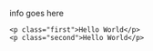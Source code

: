 info goes here
 <style type="text/css">
      p.first {color:blue}
      p.second {color:green}
    </style>

    <p class="first">Hello World</p>
    <p class="second">Hello World</p>
